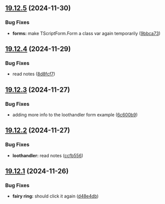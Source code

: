 ## [19.12.5](https://github.com/Torwent/WaspLib/compare/v19.12.4...v19.12.5) (2024-11-30)


### Bug Fixes

* **forms:** make TScriptForm.Form a class var again temporarily ([9bbca73](https://github.com/Torwent/WaspLib/commit/9bbca739e13403f6cc824c6f5e438541a5ed8a9b))



## [19.12.4](https://github.com/Torwent/WaspLib/compare/v19.12.3...v19.12.4) (2024-11-29)


### Bug Fixes

* read notes ([8d8fcf7](https://github.com/Torwent/WaspLib/commit/8d8fcf7f8c6b9a49b007d2650c41cf77c3684789))



## [19.12.3](https://github.com/Torwent/WaspLib/compare/v19.12.2...v19.12.3) (2024-11-27)


### Bug Fixes

* adding more info to the loothandler form example ([6c600b9](https://github.com/Torwent/WaspLib/commit/6c600b9bee57ac70c3c58768a6bb913c9d6ee2f7))



## [19.12.2](https://github.com/Torwent/WaspLib/compare/v19.12.1...v19.12.2) (2024-11-27)


### Bug Fixes

* **loothandler:** read notes ([ccfb556](https://github.com/Torwent/WaspLib/commit/ccfb5564a4fa1caac96a1a20e8c5f5754c4a2680))



## [19.12.1](https://github.com/Torwent/WaspLib/compare/v19.12.0...v19.12.1) (2024-11-26)


### Bug Fixes

* **fairy ring:** should click it again ([d48e4db](https://github.com/Torwent/WaspLib/commit/d48e4dbf1a0b4a37d624e2c204872cbced945f9e))




